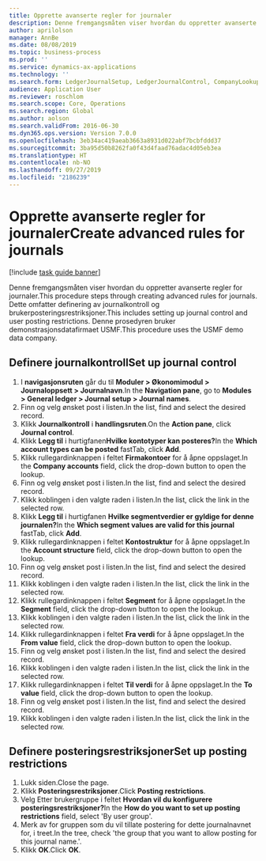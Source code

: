 ```yaml
---
title: Opprette avanserte regler for journaler
description: Denne fremgangsmåten viser hvordan du oppretter avanserte regler for journaler.
author: aprilolson
manager: AnnBe
ms.date: 08/08/2019
ms.topic: business-process
ms.prod: ''
ms.service: dynamics-ax-applications
ms.technology: ''
ms.search.form: LedgerJournalSetup, LedgerJournalControl, CompanyLookup, LedgerJournalPostControl
audience: Application User
ms.reviewer: roschlom
ms.search.scope: Core, Operations
ms.search.region: Global
ms.author: aolson
ms.search.validFrom: 2016-06-30
ms.dyn365.ops.version: Version 7.0.0
ms.openlocfilehash: 3eb34ac419aeab3663a8931d022abf7bcbfddd37
ms.sourcegitcommit: 3ba95d50b8262fa0f43d4faad76adac4d05eb3ea
ms.translationtype: HT
ms.contentlocale: nb-NO
ms.lasthandoff: 09/27/2019
ms.locfileid: "2186239"
---
```

# <a name="create-advanced-rules-for-journals"></a><span data-ttu-id="63bf9-103">Opprette avanserte regler for journaler</span><span class="sxs-lookup"><span data-stu-id="63bf9-103">Create advanced rules for journals</span></span>

[!include [task guide banner](../../includes/task-guide-banner.md)]

<span data-ttu-id="63bf9-104">Denne fremgangsmåten viser hvordan du oppretter avanserte regler for journaler.</span><span class="sxs-lookup"><span data-stu-id="63bf9-104">This procedure steps through creating advanced rules for journals.</span></span> <span data-ttu-id="63bf9-105">Dette omfatter definering av journalkontroll og brukerposteringsrestriksjoner.</span><span class="sxs-lookup"><span data-stu-id="63bf9-105">This includes setting up journal control and user posting restrictions.</span></span> <span data-ttu-id="63bf9-106">Denne prosedyren bruker demonstrasjonsdatafirmaet USMF.</span><span class="sxs-lookup"><span data-stu-id="63bf9-106">This procedure uses the USMF demo data company.</span></span>


## <a name="set-up-journal-control"></a><span data-ttu-id="63bf9-107">Definere journalkontroll</span><span class="sxs-lookup"><span data-stu-id="63bf9-107">Set up journal control</span></span>
1. <span data-ttu-id="63bf9-108">I **navigasjonsruten** går du til **Moduler > Økonomimodul > Journaloppsett > Journalnavn**.</span><span class="sxs-lookup"><span data-stu-id="63bf9-108">In the **Navigation pane**, go to **Modules > General ledger > Journal setup > Journal names**.</span></span>
2. <span data-ttu-id="63bf9-109">Finn og velg ønsket post i listen.</span><span class="sxs-lookup"><span data-stu-id="63bf9-109">In the list, find and select the desired record.</span></span>
3. <span data-ttu-id="63bf9-110">Klikk **Journalkontroll** i **handlingsruten**.</span><span class="sxs-lookup"><span data-stu-id="63bf9-110">On the **Action pane**, click **Journal control**.</span></span>
4. <span data-ttu-id="63bf9-111">Klikk **Legg til** i hurtigfanen**Hvilke kontotyper kan posteres?**</span><span class="sxs-lookup"><span data-stu-id="63bf9-111">In the **Which account types can be posted** fastTab, click **Add**.</span></span>
5. <span data-ttu-id="63bf9-112">Klikk rullegardinknappen i feltet **Firmakontoer** for å åpne oppslaget.</span><span class="sxs-lookup"><span data-stu-id="63bf9-112">In the **Company accounts** field, click the drop-down button to open the lookup.</span></span>
6. <span data-ttu-id="63bf9-113">Finn og velg ønsket post i listen.</span><span class="sxs-lookup"><span data-stu-id="63bf9-113">In the list, find and select the desired record.</span></span>
7. <span data-ttu-id="63bf9-114">Klikk koblingen i den valgte raden i listen.</span><span class="sxs-lookup"><span data-stu-id="63bf9-114">In the list, click the link in the selected row.</span></span>
8. <span data-ttu-id="63bf9-115">Klikk **Legg til** i hurtigfanen **Hvilke segmentverdier er gyldige for denne journalen?**</span><span class="sxs-lookup"><span data-stu-id="63bf9-115">In the **Which segment values are valid for this journal** fastTab, click **Add**.</span></span>
9. <span data-ttu-id="63bf9-116">Klikk rullegardinknappen i feltet **Kontostruktur** for å åpne oppslaget.</span><span class="sxs-lookup"><span data-stu-id="63bf9-116">In the **Account structure** field, click the drop-down button to open the lookup.</span></span>
10. <span data-ttu-id="63bf9-117">Finn og velg ønsket post i listen.</span><span class="sxs-lookup"><span data-stu-id="63bf9-117">In the list, find and select the desired record.</span></span>
11. <span data-ttu-id="63bf9-118">Klikk koblingen i den valgte raden i listen.</span><span class="sxs-lookup"><span data-stu-id="63bf9-118">In the list, click the link in the selected row.</span></span>
12. <span data-ttu-id="63bf9-119">Klikk rullegardinknappen i feltet **Segment** for å åpne oppslaget.</span><span class="sxs-lookup"><span data-stu-id="63bf9-119">In the **Segment** field, click the drop-down button to open the lookup.</span></span>
13. <span data-ttu-id="63bf9-120">Klikk koblingen i den valgte raden i listen.</span><span class="sxs-lookup"><span data-stu-id="63bf9-120">In the list, click the link in the selected row.</span></span>
14. <span data-ttu-id="63bf9-121">Klikk rullegardinknappen i feltet **Fra verdi** for å åpne oppslaget.</span><span class="sxs-lookup"><span data-stu-id="63bf9-121">In the **From value** field, click the drop-down button to open the lookup.</span></span>
15. <span data-ttu-id="63bf9-122">Finn og velg ønsket post i listen.</span><span class="sxs-lookup"><span data-stu-id="63bf9-122">In the list, find and select the desired record.</span></span>
16. <span data-ttu-id="63bf9-123">Klikk koblingen i den valgte raden i listen.</span><span class="sxs-lookup"><span data-stu-id="63bf9-123">In the list, click the link in the selected row.</span></span>
17. <span data-ttu-id="63bf9-124">Klikk rullegardinknappen i feltet **Til verdi** for å åpne oppslaget.</span><span class="sxs-lookup"><span data-stu-id="63bf9-124">In the **To value** field, click the drop-down button to open the lookup.</span></span>
18. <span data-ttu-id="63bf9-125">Finn og velg ønsket post i listen.</span><span class="sxs-lookup"><span data-stu-id="63bf9-125">In the list, find and select the desired record.</span></span>
19. <span data-ttu-id="63bf9-126">Klikk koblingen i den valgte raden i listen.</span><span class="sxs-lookup"><span data-stu-id="63bf9-126">In the list, click the link in the selected row.</span></span>

## <a name="set-up-posting-restrictions"></a><span data-ttu-id="63bf9-127">Definere posteringsrestriksjoner</span><span class="sxs-lookup"><span data-stu-id="63bf9-127">Set up posting restrictions</span></span>
1. <span data-ttu-id="63bf9-128">Lukk siden.</span><span class="sxs-lookup"><span data-stu-id="63bf9-128">Close the page.</span></span>
2. <span data-ttu-id="63bf9-129">Klikk **Posteringsrestriksjoner**.</span><span class="sxs-lookup"><span data-stu-id="63bf9-129">Click **Posting restrictions**.</span></span>
3. <span data-ttu-id="63bf9-130">Velg Etter brukergruppe i feltet **Hvordan vil du konfigurere posteringsrestriksjoner?**</span><span class="sxs-lookup"><span data-stu-id="63bf9-130">In the **How do you want to set up posting restrictions** field, select 'By user group'.</span></span>
4. <span data-ttu-id="63bf9-131">Merk av for gruppen som du vil tillate postering for dette journalnavnet for, i treet.</span><span class="sxs-lookup"><span data-stu-id="63bf9-131">In the tree, check 'the group that you want to allow posting for this journal name.'.</span></span>
5. <span data-ttu-id="63bf9-132">Klikk **OK**.</span><span class="sxs-lookup"><span data-stu-id="63bf9-132">Click **OK**.</span></span>

